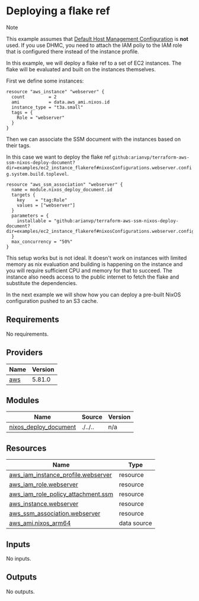 # Deploying a flake ref

> [!NOTE]
> This example assumes that [Default Host Management Configuration](https://docs.aws.amazon.com/systems-manager/latest/userguide/fleet-manager-default-host-management-configuration.html) is **not** used.  If you use DHMC, you need to attach the IAM poliy to the IAM role that is configured there instead of the instance profile.

In this example, we will deploy a flake ref to a set of EC2 instances. The flake will be evaluated and built on the instances themselves.

First we define some instances:

```hcl
resource "aws_instance" "webserver" {
  count         = 2
  ami           = data.aws_ami.nixos.id
  instance_type = "t3a.small"
  tags = {
    Role = "webserver"
  }
}
```

Then we can associate the SSM document with the instances based
on their tags.

In this case we want to deploy the flake ref `github:arianvp/terraform-aws-ssm-nixos-deploy-document?dir=examples/ec2_instance_flakeref#nixosConfigurations.webserver.config.system.build.toplevel`.


```hcl
resource "aws_ssm_association" "webserver" {
  name = module.nixos_deploy_document.id
  targets {
    key    = "tag:Role"
    values = ["webserver"]
  }
  parameters = {
    installable = "github:arianvp/terraform-aws-ssm-nixos-deploy-document?dir=examples/ec2_instance_flakeref#nixosConfigurations.webserver.config.system.build.toplevel"
  }
  max_concurrency = "50%"
}
```

This setup works but is not ideal. It doesn't work on instances with limited memory as nix evaluation and building is happening
on the instance and you will require sufficient CPU and memory for that to succeed. The instance also needs access to the public internet to fetch the flake and substitute the dependencies.

In the next example we will show how you can deploy a pre-built NixOS configuration pushed to an S3 cache.

<!-- BEGIN_TF_DOCS -->
## Requirements

No requirements.

## Providers

| Name | Version |
|------|---------|
| <a name="provider_aws"></a> [aws](#provider\_aws) | 5.81.0 |

## Modules

| Name | Source | Version |
|------|--------|---------|
| <a name="module_nixos_deploy_document"></a> [nixos\_deploy\_document](#module\_nixos\_deploy\_document) | ./../.. | n/a |

## Resources

| Name | Type |
|------|------|
| [aws_iam_instance_profile.webserver](https://registry.terraform.io/providers/hashicorp/aws/latest/docs/resources/iam_instance_profile) | resource |
| [aws_iam_role.webserver](https://registry.terraform.io/providers/hashicorp/aws/latest/docs/resources/iam_role) | resource |
| [aws_iam_role_policy_attachment.ssm](https://registry.terraform.io/providers/hashicorp/aws/latest/docs/resources/iam_role_policy_attachment) | resource |
| [aws_instance.webserver](https://registry.terraform.io/providers/hashicorp/aws/latest/docs/resources/instance) | resource |
| [aws_ssm_association.webserver](https://registry.terraform.io/providers/hashicorp/aws/latest/docs/resources/ssm_association) | resource |
| [aws_ami.nixos_arm64](https://registry.terraform.io/providers/hashicorp/aws/latest/docs/data-sources/ami) | data source |

## Inputs

No inputs.

## Outputs

No outputs.
<!-- END_TF_DOCS -->